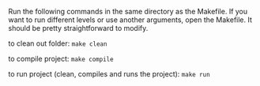 Run the following commands in the same directory as the Makefile. If you want to run different levels or use another arguments, open the Makefile. It should be pretty straightforward to modify.

to clean out folder:
```make clean```


to compile project:
```make compile```


to run project (clean, compiles and runs the project):
```make run```
